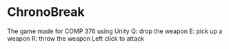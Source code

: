 # ChronoBreak

The game made for COMP 376 using Unity
Q: drop the weapon
E: pick up a weapon
R: throw the weapon
Left click to attack


